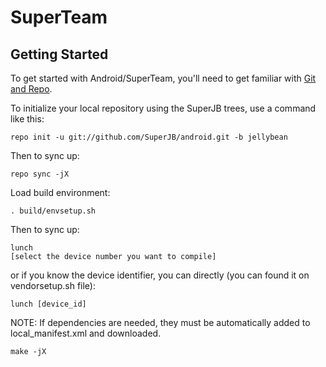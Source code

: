 SuperTeam
===========

Getting Started
---------------

To get started with Android/SuperTeam, you'll need to get
familiar with [Git and Repo](http://source.android.com/download/using-repo).

To initialize your local repository using the SuperJB trees, use a command like this:

    repo init -u git://github.com/SuperJB/android.git -b jellybean

Then to sync up:

    repo sync -jX

Load build environment:

    . build/envsetup.sh

Then to sync up:

    lunch
    [select the device number you want to compile]

or if you know the device identifier, you can directly (you can found it on vendorsetup.sh file):

    lunch [device_id]

NOTE: If dependencies are needed, they must be automatically added to local_manifest.xml and downloaded.

    make -jX
